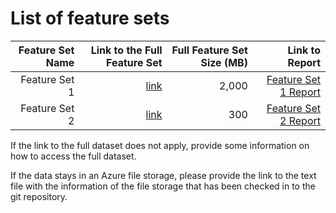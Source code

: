 # List of feature sets
|  Feature Set Name | Link to the Full Feature Set   | Full Feature Set Size (MB)  | Link to Report |
| ---:| ---: | ---: | ---: |
| Feature Set 1 | [link](link/to/feature/set1) | 2,000 | [Feature Set 1 Report](link/to/report1)|
| Feature Set 2 | [link](link/to/feature/set2) | 300 | [Feature Set 2 Report](link/to/report2)|

If the link to the full dataset does not apply, provide some information on how to access the full dataset. 

If the data stays in an Azure file storage, please provide the link to the text file with the information of the file storage that has been checked in to the git repository.